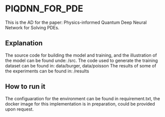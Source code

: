 # PIQDNN_FOR_PDE

This is the AD for the paper: Physics-informed Quantum Deep Neural Network for Solving PDEs.

## Explanation
The source code for building the model and training, and the illustration of the model can be found unde: /src. 
The code used to generate the training dataset can be found in: data/burger, data/poisson
The results of some of the experiments can be found in: /results


## How to run it
The configuaration for the environment can be found in requirement.txt, the docker image for this implementation is in preparation, could be provided upon request.

